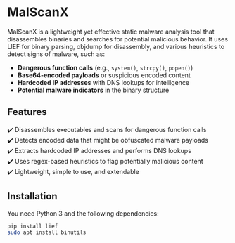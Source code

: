 # MalScanX

MalScanX is a lightweight yet effective static malware analysis tool that disassembles binaries and searches for potential malicious behavior. It uses LIEF for binary parsing, objdump for disassembly, and various heuristics to detect signs of malware, such as:

- **Dangerous function calls** (e.g., `system()`, `strcpy()`, `popen()`)
- **Base64-encoded payloads** or suspicious encoded content
- **Hardcoded IP addresses** with DNS lookups for intelligence
- **Potential malware indicators** in the binary structure

## Features

✔️ Disassembles executables and scans for dangerous function calls  
✔️ Detects encoded data that might be obfuscated malware payloads  
✔️ Extracts hardcoded IP addresses and performs DNS lookups  
✔️ Uses regex-based heuristics to flag potentially malicious content  
✔️ Lightweight, simple to use, and extendable  

## Installation

You need Python 3 and the following dependencies:

```bash
pip install lief
sudo apt install binutils
